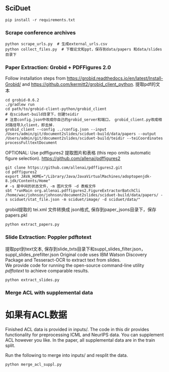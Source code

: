 ## SciDuet
```console
pip install -r requirements.txt
```

### Scrape conference archives
```console
python scrape_urls.py  # 生成external_urls.csv
python collect_files.py  # 下载论文和ppt，保存到data/papers 和data/slides 目录下
```

### Paper Extraction: Grobid + PDFFigures 2.0

Follow installation steps from https://grobid.readthedocs.io/en/latest/Install-Grobid/ and https://github.com/kermitt2/grobid_client_python.
提取pdf的文本
```console
cd grobid-0.6.2
./gradlew run
cd path/to/grobid-client-python/grobid_client
# 在sciduet-build目录下，创建teidir
# 注意config.json中改成你自己的grobid_server和端口， grobid_client.py改成相对路径导入client，即去掉.
grobid_client --config ../config.json --input /Users/admin/git/document2slides/sciduet-build/data/papers --output /Users/admin/git/document2slides/sciduet-build/teidir --teiCoordinates processFulltextDocument
```

OPTIONAL: Use pdffigures2 提取图片和表格 (this repo omits automatic figure selection). https://github.com/allenai/pdffigures2
```console
git clone https://github.com/allenai/pdffigures2.git
cd pdffigures2
export JAVA_HOME="/Library/Java/JavaVirtualMachines/adoptopenjdk-8.jdk/Contents/Home"
# -s 是中间的状态文件，-m 图片文件 -d 表格文件
sbt "runMain org.allenai.pdffigures2.FigureExtractorBatchCli /home/wac/johnson/johnson/document2slides/sciduet-build/data/papers/ -s sciduet/stat_file.json -m sciduet/image/ -d sciduet/data/" 
```

grobid提取的 tei.xml 文件转换成 json格式, 保存到paper_jsons目录下，保存papers.pkl

```console
python extract_papers.py
```

### Slide Extraction: Poppler pdftotext
提取ppt到text文本, 保存到slide_txts目录下和suppl_slides_filter.json，suppl_slides_prefilter.json
Original code uses IBM Watson Discovery Package and Tesseract-OCR to extract text from slides.  
We provide code for running the open-source command-line utility _pdftotext_ to achieve comparable results.

```console
python extract_slides.py
```


### Merge ACL with supplemental data
# 如果有ACL数据
Finished ACL data is provided in inputs/. The code in this dir provides functionality for preprocessing ICML and NeurIPS data.
You can supplement ACL however you like. In the paper, all supplemental data are in the train split.

Run the following to merge into inputs/ and resplit the data.

```console
python merge_acl_suppl.py
```